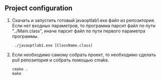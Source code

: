 ## Project configuration
1. Скачать и запустить готовый javaoptlab1.exe файл из репозитория. 
Если нет входных параметров, то программа парсит файл по пути "../Main.class", иначе парсит файл по пути первого параметра программы.

      ``` ./javaoptlab1.exe [ClassName.class]```

2. Если необходимо самому собрать проект, то необходимо сделать pull репозитория и собрать помощью cmake.
      ```
      cmake . 
      make 
      ```
